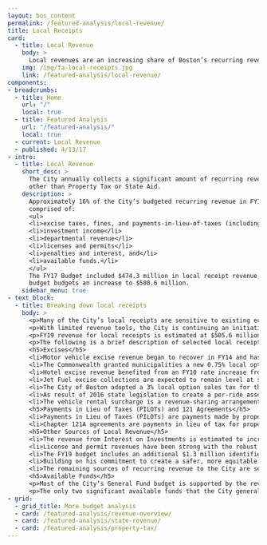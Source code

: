 ```yaml
---
layout: bos_content
permalink: /featured-analysis/local-revenue/
title: Local Receipts
card:
  - title: Local Revenue
    body: >
      Local revenues are an increasing share of Boston’s recurring revenue.
    img: /img/fa-local-receipts.jpg
    link: /featured-analysis/local-revenue/
components:
- breadcrumbs:
  - title: Home
    url: "/"
    local: true
  - title: Featured Analysis
    url: "/featured-analysis/"
    local: true
  - current: Local Revenue
  - published: 4/13/17
- intro:
  - title: Local Revenue 
    short_desc: >
      The City annually collects a significant amount of recurring revenues 
      other than Property Tax or State Aid.
    description: >
      Approximately 16% of the City’s budgeted recurring revenue in FY19 is 
      comprised of:
      <ul>
      <li>excise taxes, fines, and payments-in-lieu-of-taxes (including Chapter 121A)</li>
      <li>investment income</li>
      <li>departmental revenue</li>
      <li>licenses and permits</li>
      <li>penalties and interest, and</li>
      <li>available funds.</li>
      </ul>
      The FY17 Budget included $474.3 million in local receipt revenue, and the FY18 
      budget budgets an increase to $500.6 million.
    sidebar_menu: true
- text_block:
  - title: Breaking down local receipts
    body: >
      <p>Many of the City’s local receipts are sensitive to existing economic conditions and the City takes a cautious approach when estimating local receipts.</p>  
      <p>With limited revenue tools, the City is continuing an initiative in the FY19 budget to better maximize the local revenue tools. This City will also work to maximize federal health insurance reimbursements and address past due bills to recover revenue.</p>
      <p>FY19 revenue for local receipts is estimated at $505.6 million.</p>  
      <p>The following is a brief description of selected local receipts and their expectations for FY19:</p>
      <h5>Excises</h5>
      <li>Motor vehicle excise revenue began to recover in FY14 and has remained steady with the strengthening economy.  Revenue is estimated at $52.0 million in FY19.</li>
      <li>The Commonwealth granted municipalities a new 0.75% local option tax on restaurant meals beginning October 1, 2009. The City expects to collect $29.0 million from this tax in FY19.</li>
      <li>Hotel excise revenue benefited from an FY10 rate increase from 4% to 6%.  The City expects to receive $92.0 million in FY19.</li>
      <li>Jet Fuel excise collections are expected to remain level at $18.0 million in FY19.</li>
      <li>The City of Boston adopted a 3% local option sales tax for the sale of recreational marijuana, effective July 1, 2018. The FY19 Recommended Budget includes $2.25 million in new revenue for the marijuana local option sales tax.
      <li>As result of 2016 state legislation to create a per-ride assessment collected from transportation network companies (TNCs), the City expects to receive $2 million in FY19.</li>
      <li>The vehicle rental surcharge is a revenue-sharing arrangement with the Commonwealth. Under this arrangement, all vehicle rental contracts originating in the City are subject to a $10 surcharge. The City receives $1 of this surcharge. The City budgeted $1.5 million in FY19 for vehicle rental surcharge revenue.</li>
      <h5>Payments in Lieu of Taxes (PILOTs) and 121 Agreements</h5>
      <li>Payments in Lieu of Taxes (PILOTs) are payments made by property tax-exempt institutions located in the City, including hospitals, universities, and cultural institutions. These are voluntary contributions for municipal services such as police and fire protection, street cleaning, and snow removal. Growth in PILOT revenue comes from new agreements, escalations that adjust the payments for inflation, and re-negotiation or expansion of current agreements. The Massachusetts Port Authority (MassPort) currently provides 35% of the PILOT revenue the City receives annually. Voluntary PILOTS are expected to increase slightly to an estimated $46 million in FY19.</li>
      <li>Chapter 121A agreements are payments in lieu of tax for property under tax agreements.  Those that qualify pay different taxes on income and property as determined under Chapter 121A of Massachusetts General Law. 121A payments are budgeted at $27.5 million in FY19.</li>
      <h5>Other Sources of Local Revenue</h5>
      <li>The revenue from Interest on Investments is estimated to increase to $5 million in FY19. The increase is a result of the movement of significant assets out of non-interest bearing accounts associated with compensating balance agreements between the City and its primary bank and into interest-bearing accounts. Additionally, in March 2018, the Federal Reserve increased its key interest rate to 1.75%, the highest level since 2008.</li>
      <li>License and permit revenues have been strong with the robust activity in the City’s development pipeline.  Building permit revenue is conservatively budgeted in FY19 at $45 million.</li>
      <li>The FY19 budget includes an additional $1.3 million identified in departmental revenues.</li>
      <li>Building on his commitment to create a safer, more equitable transportation future for Boston, Mayor Walsh will invest $5 million aimed at upgrading transportation infrastructure to benefit all modes of travel. These investments are funded through a strategic set of increases to the City’s current fine structure for parking violations. The updated parking fine structure, last revised in 2008, is expected to produce positive outcomes by influencing driver behavior and reducing congestion and emissions, increasing cleanliness, and improving the parking experience.</li> 
      <li>The remaining sources of recurring revenue to the City are set rates of fees, fines, penalties and interest. These usually endure economic changes with small changes in activity or revenue.</li>
      <h5>Available Funds</h5>
      <p>Most of the City’s General Fund budget is supported by the revenues that are estimated to come in during the course of the fiscal year, including property tax, excises, State aid, and the various other categories of revenues described above. Available funds are linked to a separate category of expenditure appropriation - those supported by immediately available fund transfers.</p>  
      <p>The only two significant available funds that the City generally budgets each year are parking meter revenues to support the Transportation Department, and cemetery trust monies which are used to support the City’s maintenance of its public cemeteries. Both special funds have fees collected during the course of the year. By transferring out less than what is collected over the years, the City has built up the balances in these funds. Trust fund balances, such as the cemetery trust, also benefit from the opportunity to invest in securities offering a higher return than short-term fixed-income investments. The City did not transfer any funds to the General Fund in FY16 or FY17. The City expects to transfer $22.5 million from the parking meter fund to the General Fund in FY18 and FY19. The City also plans to transfer $950,000 from the cemetery trust fund to the General Fund in FY18 and in FY19.</p>
- grid:
  - grid_title: More budget analysis
  - card: /featured-analysis/revenue-overview/
  - card: /featured-analysis/state-revenue/
  - card: /featured-analysis/property-tax/
---
```

